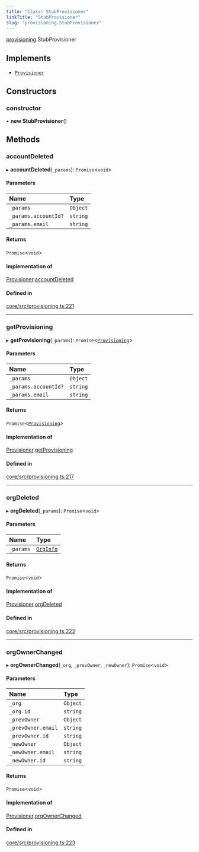 ```yaml
---
title: "Class: StubProvisioner"
linkTitle: "StubProvisioner"
slug: "provisioning.StubProvisioner"
---
```


[provisioning](../../modules/provisioning).StubProvisioner

## Implements

-   [`Provisioner`](../../interfaces/provisioning.Provisioner)

## Constructors

### constructor

• **new StubProvisioner**()

## Methods

### accountDeleted

▸ **accountDeleted**(`_params`): `Promise`<`void`\>

#### Parameters

| Name                 | Type     |
| :------------------- | :------- |
| `_params`            | `Object` |
| `_params.accountId?` | `string` |
| `_params.email`      | `string` |

#### Returns

`Promise`<`void`\>

#### Implementation of

[Provisioner](../../interfaces/provisioning.Provisioner).[accountDeleted](../interfaces/provisioning.Provisioner.md#accountdeleted)

#### Defined in

[core/src/provisioning.ts:221](https://github.com/padloc/padloc/blob/b00eb4fd/packages/core/src/provisioning.ts#L221)

---

### getProvisioning

▸ **getProvisioning**(`_params`):
`Promise`<[`Provisioning`](../provisioning.Provisioning)\>

#### Parameters

| Name                 | Type     |
| :------------------- | :------- |
| `_params`            | `Object` |
| `_params.accountId?` | `string` |
| `_params.email`      | `string` |

#### Returns

`Promise`<[`Provisioning`](../provisioning.Provisioning)\>

#### Implementation of

[Provisioner](../../interfaces/provisioning.Provisioner).[getProvisioning](../interfaces/provisioning.Provisioner.md#getprovisioning)

#### Defined in

[core/src/provisioning.ts:217](https://github.com/padloc/padloc/blob/b00eb4fd/packages/core/src/provisioning.ts#L217)

---

### orgDeleted

▸ **orgDeleted**(`_params`): `Promise`<`void`\>

#### Parameters

| Name      | Type                                      |
| :-------- | :---------------------------------------- |
| `_params` | [`OrgInfo`](../../interfaces/org.OrgInfo) |

#### Returns

`Promise`<`void`\>

#### Implementation of

[Provisioner](../../interfaces/provisioning.Provisioner).[orgDeleted](../interfaces/provisioning.Provisioner.md#orgdeleted)

#### Defined in

[core/src/provisioning.ts:222](https://github.com/padloc/padloc/blob/b00eb4fd/packages/core/src/provisioning.ts#L222)

---

### orgOwnerChanged

▸ **orgOwnerChanged**(`_org`, `_prevOwner`, `_newOwner`): `Promise`<`void`\>

#### Parameters

| Name               | Type     |
| :----------------- | :------- |
| `_org`             | `Object` |
| `_org.id`          | `string` |
| `_prevOwner`       | `Object` |
| `_prevOwner.email` | `string` |
| `_prevOwner.id`    | `string` |
| `_newOwner`        | `Object` |
| `_newOwner.email`  | `string` |
| `_newOwner.id`     | `string` |

#### Returns

`Promise`<`void`\>

#### Implementation of

[Provisioner](../../interfaces/provisioning.Provisioner).[orgOwnerChanged](../interfaces/provisioning.Provisioner.md#orgownerchanged)

#### Defined in

[core/src/provisioning.ts:223](https://github.com/padloc/padloc/blob/b00eb4fd/packages/core/src/provisioning.ts#L223)
